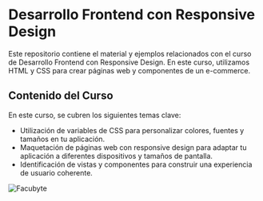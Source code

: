 # Desarrollo Frontend con Responsive Design

Este repositorio contiene el material y ejemplos relacionados con el curso de Desarrollo Frontend con Responsive Design. En este curso, utilizamos HTML y CSS para crear páginas web y componentes de un e-commerce.

## Contenido del Curso

En este curso, se cubren los siguientes temas clave:

- Utilización de variables de CSS para personalizar colores, fuentes y tamaños en tu aplicación.
- Maquetación de páginas web con responsive design para adaptar tu aplicación a diferentes dispositivos y tamaños de pantalla.
- Identificación de vistas y componentes para construir una experiencia de usuario coherente.

![Facubyte](/facubyte.jpg)
